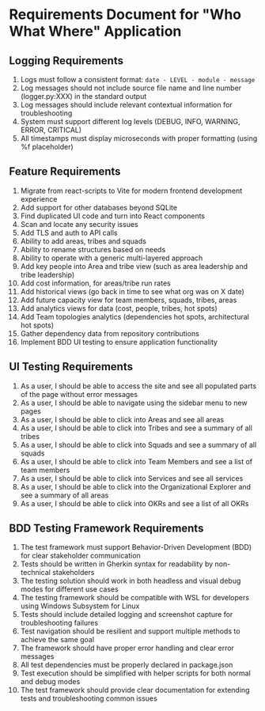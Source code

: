 # Requirements Document for "Who What Where" Application

## Logging Requirements

1. Logs must follow a consistent format: `date - LEVEL - module - message`
2. Log messages should not include source file name and line number (logger.py:XXX) in the standard output
3. Log messages should include relevant contextual information for troubleshooting
4. System must support different log levels (DEBUG, INFO, WARNING, ERROR, CRITICAL)
5. All timestamps must display microseconds with proper formatting (using %f placeholder)

## Feature Requirements

1. Migrate from react-scripts to Vite for modern frontend development experience
2. Add support for other databases beyond SQLite
3. Find duplicated UI code and turn into React components
4. Scan and locate any security issues
5. Add TLS and auth to API calls
6. Ability to add areas, tribes and squads
7. Ability to rename structures based on needs
8. Ability to operate with a generic multi-layered approach
9. Add key people into Area and tribe view (such as area leadership and tribe leadership)
10. Add cost information, for areas/tribe run rates
11. Add historical views (go back in time to see what org was on X date)
12. Add future capacity view for team members, squads, tribes, areas
13. Add analytics views for data (cost, people, tribes, hot spots)
14. Add Team topologies analytics (dependencies hot spots, architectural hot spots)
15. Gather dependency data from repository contributions
16. Implement BDD UI testing to ensure application functionality

## UI Testing Requirements

1. As a user, I should be able to access the site and see all populated parts of the page without error messages
2. As a user, I should be able to navigate using the sidebar menu to new pages
3. As a user, I should be able to click into Areas and see all areas
4. As a user, I should be able to click into Tribes and see a summary of all tribes
5. As a user, I should be able to click into Squads and see a summary of all squads
6. As a user, I should be able to click into Team Members and see a list of team members
7. As a user, I should be able to click into Services and see all services
8. As a user, I should be able to click into the Organizational Explorer and see a summary of all areas
9. As a user, I should be able to click into OKRs and see a list of all OKRs

## BDD Testing Framework Requirements

1. The test framework must support Behavior-Driven Development (BDD) for clear stakeholder communication
2. Tests should be written in Gherkin syntax for readability by non-technical stakeholders
3. The testing solution should work in both headless and visual debug modes for different use cases
4. The testing framework should be compatible with WSL for developers using Windows Subsystem for Linux
5. Tests should include detailed logging and screenshot capture for troubleshooting failures
6. Test navigation should be resilient and support multiple methods to achieve the same goal
7. The framework should have proper error handling and clear error messages
8. All test dependencies must be properly declared in package.json
9. Test execution should be simplified with helper scripts for both normal and debug modes
10. The test framework should provide clear documentation for extending tests and troubleshooting common issues
